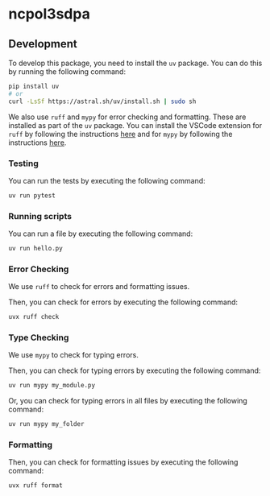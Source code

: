 # ncpol3sdpa

## Development

To develop this package, you need to install the `uv` package. You can do this by running the following command:

```bash
pip install uv
# or
curl -LsSf https://astral.sh/uv/install.sh | sudo sh
```

We also use `ruff` and `mypy` for error checking and formatting. These are installed as part of the `uv` package. You can install the VSCode extension for `ruff` by following the instructions [here](https://marketplace.visualstudio.com/items?itemName=charliermarsh.ruff) and for `mypy` by following the instructions [here](https://marketplace.visualstudio.com/items?itemName=matangover.mypy).

### Testing

You can run the tests by executing the following command:

```bash
uv run pytest
```

### Running scripts

You can run a file by executing the following command:

```bash
uv run hello.py
```

### Error Checking

We use `ruff` to check for errors and formatting issues.

Then, you can check for errors by executing the following command:

```bash
uvx ruff check
```

### Type Checking

We use `mypy` to check for typing errors.

Then, you can check for typing errors by executing the following command:

```bash
uv run mypy my_module.py
```
Or, you can check for typing errors in all files by executing the following command:

```bash
uv run mypy my_folder
```

### Formatting

Then, you can check for formatting issues by executing the following command:


```bash
uvx ruff format
```

